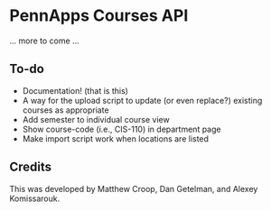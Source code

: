 PennApps Courses API
====================

... more to come ...

To-do
-----
* Documentation! (that is this)
* A way for the upload script to update (or even replace?) existing courses as appropriate
* Add semester to individual course view
* Show course-code (i.e., CIS-110) in department page 
* Make import script work when locations are listed

Credits
-------
This was developed by Matthew Croop, Dan Getelman, and Alexey Komissarouk.
